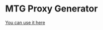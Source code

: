 # MTG Proxy Generator
[You can use it here](https://notsoseriouss.github.io/MTGProxyGenerator/html/)
